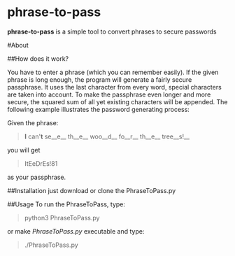 # phrase-to-pass
**phrase-to-pass** is a simple tool to convert phrases to secure passwords

#About

##How does it work?

You have to enter a phrase (which you can remember easily). If the given phrase
is long enough, the program will generate a fairly secure passphrase.  It uses
the last character from every word, special characters are taken into
account. To make the passphrase even longer and more secure, the squared sum of
all yet existing characters will be appended.  The following example
illustrates the password generating process:

Given the phrase:
> __I__ can'__t__ se__e__ th__e__ woo__d__ fo__r__ th__e__ tree__s!__

you will get
> ItEeDrEs!81

as your passphrase.

##Installation
just download or clone the PhraseToPass.py

##Usage
To run the PhraseToPass, type:
> python3 PhraseToPass.py

or make _PhraseToPass.py_ executable and type:
> ./PhraseToPass.py

